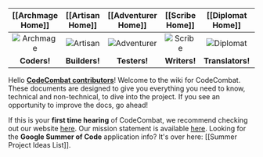 | [[Archmage Home]] | [[Artisan Home]]  | [[Adventurer Home]] |  [[Scribe Home]]  | [[Diplomat Home]] | [[Ambassador Home]] |
| :---------------: | :---------------: | :---------------: | :---------------: | :---------------: | :---------------: |
| ![Archmage](http://codecombat.com/images/pages/contribute/tile_archmage.png)                     | ![Artisan](http://codecombat.com/images/pages/contribute/tile_artisan.png)                       | ![Adventurer](http://codecombat.com/images/pages/contribute/tile_adventurer.png)                     | ![Scribe](http://codecombat.com/images/pages/contribute/tile_scribe.png) | ![Diplomat](http://codecombat.com/images/pages/contribute/tile_diplomat.png) | ![Ambassador](http://codecombat.com/images/pages/contribute/tile_ambassador.png) |
|    **Coders!**    |   **Builders!**   |  **Testers!** |  **Writers!** |    **Translators!**   |    **Supporters!**   |

Hello [**CodeCombat contributors**](http://codecombat.com/contribute)! Welcome to the wiki for CodeCombat. These documents are designed to give you everything you need to know, technical and non-technical, to dive into the project. If you see an opportunity to improve the docs, go ahead!  

If this is your **first time hearing** of CodeCombat, we recommend checking out our website [here](https://codecombat.com).  Our mission statement is available [here](https://github.com/codecombat/codecombat/wiki/Mission-statement).  Looking for the **Google Summer of Code** application info? It's over here: [[Summer Project Ideas List]].